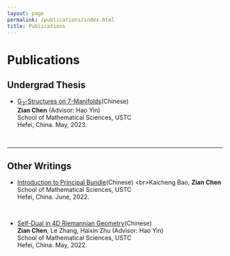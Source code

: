 ```yaml
---
layout: page
permalink: /publications/index.html
title: Publications
---
```


# Publications

## Undergrad Thesis

- [G<sub>2</sub>-Structures on 7-Manifolds](https://zian-chen.github.io/papers/Thesis_without_acknowledgements.pdf)(Chinese)
<br>**Zian Chen** (Advisor: Hao Yin)
<br>School of Mathematical Sciences, USTC
<br>Hefei, China. May, 2023.
<br>

---

## Other Writings

- [Introduction to Principal Bundle](http://staff.ustc.edu.cn/~mathsu01/pu/pdf/Warming_65(2022.06).pdf)(Chinese)
<br>Kaicheng Bao, **Zian Chen**
<br>School of Mathematical Sciences, USTC
<br>Hefei, China. June, 2022.
<br>

- [Self-Dual in 4D Riemannian Geometry](https://zian-chen.github.io/papers/Self-Duality.pdf)(Chinese)
<br>**Zian Chen**, Le Zhang, Haixin Zhu (Advisor: Hao Yin)
<br>School of Mathematical Sciences, USTC
<br>Hefei, China. May, 2022.
<br>


